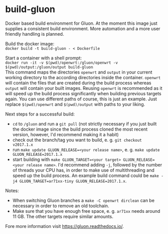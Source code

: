 # build-gluon
Docker based build environment for Gluon. At the moment this image just supplies a consistent build environment. More automation and a more user friendly handling is planned.

Build the docker image:  
`docker build -t build-gluon - < Dockerfile`

Start a container with a shell prompt:  
`docker run -it -v $(pwd)/openwrt:/gluon/openwrt -v $(pwd)/output:/gluon/output build-gluon`  
This command maps the directories `openwrt` and `output` in your current working directory to the according directories inside the container. `openwrt` will contain the files that are created during the build process whereas `output` will contain your built images. Reusing `openwrt` is recommended as it will speed up the build process significantly when building previous targets again. 
You can use different paths of course, this is just an example. Just replace `$(pwd)/openwrt` and `$(pwd)/output` with paths to your liking.

Next steps for a successful build:
* `cd` to `/gluon` and run a `git pull` (not strictly necessary if you just built the docker image since the build process cloned the most recent version, however, I'd recommend making it a habit)
* check out the branch/tag you want to build, e. g. `git checkout v2017.1.x`
* run `make update GLUON_RELEASE=<your release name>`, e. g. `make update GLUON_RELEASE=2017.1.x`
* start building with `make GLUON_TARGET=<your target> GLUON_RELEASE=<your release name>`. I'd recommend adding `-j`, followed by the number of threads your CPU has, in order to make use of multithreading and speed up the build process. An example build command could be `make -j4 GLUON_TARGET=ar71xx-tiny GLUON_RELEASE=2017.1.x`.

Notes:  
* When switching Gluon branches a `make -C openwrt dirclean` can be necessary in order to remove an old toolchain.
* Make sure that you have enough free space, e. g. `ar71xx` needs around 11 GB. The other targets require similar amounts.

Fore more information visit https://gluon.readthedocs.io/.
